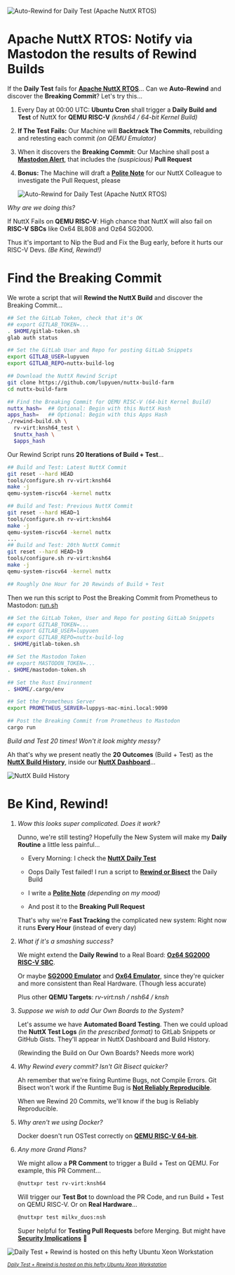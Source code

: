 ![Auto-Rewind for Daily Test (Apache NuttX RTOS)](https://lupyuen.org/images/rewind-title.jpg)

# Apache NuttX RTOS: Notify via Mastodon the results of Rewind Builds

If the __Daily Test__ fails for [__Apache NuttX RTOS__](https://nuttx.apache.org/docs/latest/index.html)... Can we __Auto-Rewind__ and discover the __Breaking Commit__? Let's try this...

1.  Every Day at 00:00 UTC: __Ubuntu Cron__ shall trigger a __Daily Build and Test__ of NuttX for __QEMU RISC-V__ _(knsh64 / 64-bit Kernel Build)_

1.  __If The Test Fails:__ Our Machine will __Backtrack The Commits__, rebuilding and retesting each commit _(on QEMU Emulator)_

1.  When it discovers the __Breaking Commit__: Our Machine shall post a [__Mastodon Alert__](https://nuttx-feed.org/@nuttx_build/113922504467871604), that includes the _(suspicious)_ __Pull Request__

1.  __Bonus:__ The Machine will draft a [__Polite Note__](https://gitlab.com/lupyuen/nuttx-build-log/-/snippets/4801057) for our NuttX Colleague to investigate the Pull Request, please

    ![Auto-Rewind for Daily Test (Apache NuttX RTOS)](https://lupyuen.org/images/rewind-mastodon3.png)

_Why are we doing this?_

If NuttX Fails on __QEMU RISC-V__: High chance that NuttX will also fail on __RISC-V SBCs__ like Ox64 BL808 and Oz64 SG2000.

Thus it's important to Nip the Bud and Fix the Bug early, before it hurts our RISC-V Devs. _(Be Kind, Rewind!)_

# Find the Breaking Commit

We wrote a script that will __Rewind the NuttX Build__ and discover the Breaking Commit...

```bash
## Set the GitLab Token, check that it's OK
## export GITLAB_TOKEN=...
. $HOME/gitlab-token.sh
glab auth status

## Set the GitLab User and Repo for posting GitLab Snippets
export GITLAB_USER=lupyuen
export GITLAB_REPO=nuttx-build-log

## Download the NuttX Rewind Script
git clone https://github.com/lupyuen/nuttx-build-farm
cd nuttx-build-farm

## Find the Breaking Commit for QEMU RISC-V (64-bit Kernel Build)
nuttx_hash=  ## Optional: Begin with this NuttX Hash
apps_hash=   ## Optional: Begin with this Apps Hash
./rewind-build.sh \
  rv-virt:knsh64_test \
  $nuttx_hash \
  $apps_hash
```

Our Rewind Script runs __20 Iterations of Build + Test__...

```bash
## Build and Test: Latest NuttX Commit
git reset --hard HEAD
tools/configure.sh rv-virt:knsh64
make -j
qemu-system-riscv64 -kernel nuttx

## Build and Test: Previous NuttX Commit
git reset --hard HEAD~1
tools/configure.sh rv-virt:knsh64
make -j
qemu-system-riscv64 -kernel nuttx
...
## Build and Test: 20th NuttX Commit
git reset --hard HEAD~19
tools/configure.sh rv-virt:knsh64
make -j
qemu-system-riscv64 -kernel nuttx

## Roughly One Hour for 20 Rewinds of Build + Test
```

Then we run this script to Post the Breaking Commit from Prometheus to Mastodon: [run.sh](run.sh)

```bash
## Set the GitLab Token, User and Repo for posting GitLab Snippets
## export GITLAB_TOKEN=...
## export GITLAB_USER=lupyuen
## export GITLAB_REPO=nuttx-build-log
. $HOME/gitlab-token.sh

## Set the Mastodon Token
## export MASTODON_TOKEN=...
. $HOME/mastodon-token.sh

## Set the Rust Environment
. $HOME/.cargo/env

## Set the Prometheus Server
export PROMETHEUS_SERVER=luppys-mac-mini.local:9090

## Post the Breaking Commit from Prometheus to Mastodon
cargo run
```

_Build and Test 20 times! Won't it look mighty messy?_

Ah that's why we present neatly the __20 Outcomes__ (Build + Test) as the [__NuttX Build History__](https://nuttx-dashboard.org/d/fe2q876wubc3kc/nuttx-build-history?from=now-7d&to=now&timezone=browser&var-arch=$__all&var-subarch=$__all&var-board=rv-virt&var-config=knsh64_test6&var-group=$__all&var-Filters=), inside our [__NuttX Dashboard__](https://lupyuen.github.io/articles/ci4)...

![NuttX Build History](https://lupyuen.org/images/rewind-history.png)

# Be Kind, Rewind!

1.  _Wow this looks super complicated. Does it work?_

    Dunno, we're still testing? Hopefully the New System will make my __Daily Routine__ a little less painful...

    - Every Morning: I check the [__NuttX Daily Test__](https://github.com/lupyuen/nuttx-riscv64/releases/tag/qemu-riscv-knsh64-2025-01-12)

    - Oops Daily Test failed! I run a script to [__Rewind or Bisect__](https://github.com/lupyuen/nuttx-riscv64/blob/main/special-qemu-riscv-knsh64.sh#L45-L61) the Daily Build

    - I write a [__Polite Note__](https://github.com/apache/nuttx/pull/15444#issuecomment-2585595498) _(depending on my mood)_

    - And post it to the __Breaking Pull Request__

    That's why we're __Fast Tracking__ the complicated new system: Right now it runs __Every Hour__ (instead of every day)

1.  _What if it's a smashing success?_

    We might extend the __Daily Rewind__ to a Real Board: [__Oz64 SG2000 RISC-V SBC__](https://lupyuen.github.io/articles/sg2000a).

    Or maybe [__SG2000 Emulator__](https://lupyuen.github.io/articles/sg2000b) and [__Ox64 Emulator__](https://lupyuen.github.io/articles/tinyemu3), since they're quicker and more consistent than Real Hardware. (Though less accurate)

    Plus other __QEMU Targets__: _rv-virt:nsh / nsh64 / knsh_

1.  _Suppose we wish to add Our Own Boards to the System?_

    Let's assume we have __Automated Board Testing__. Then we could upload the __NuttX Test Logs__ _(in the prescribed format)_ to GitLab Snippets or GitHub Gists. They'll appear in NuttX Dashboard and Build History.

    (Rewinding the Build on Our Own Boards? Needs more work)

1.  _Why Rewind every commit? Isn't Git Bisect quicker?_

    Ah remember that we're fixing Runtime Bugs, not Compile Errors. Git Bisect won't work if the Runtime Bug is [__Not Reliably Reproducible__](https://lupyuen.github.io/articles/bisect#good-commit-goes-bad).

    When we Rewind 20 Commits, we'll know if the bug is Reliably Reproducible.

1.  _Why aren't we using Docker?_

    Docker doesn't run OSTest correctly on [__QEMU RISC-V 64-bit__](https://lupyuen.github.io/articles/rust6#appendix-nuttx-qemu-risc-v-fails-on-github-actions).

1.  _Any more Grand Plans?_

    We might allow a __PR Comment__ to trigger a Build + Test on QEMU. For example, this PR Comment...

    ```bash
    @nuttxpr test rv-virt:knsh64
    ```

    Will trigger our __Test Bot__ to download the PR Code, and run Build + Test on QEMU RISC-V. Or on __Real Hardware__...

    ```bash
    @nuttxpr test milkv_duos:nsh
    ```
    
    Super helpful for __Testing Pull Requests__ before Merging. But might have [__Security Implications__](https://github.com/apache/nuttx/issues/15731#issuecomment-2628647886) 🤔

![Daily Test + Rewind is hosted on this hefty Ubuntu Xeon Workstation](https://lupyuen.github.io/images/ci4-thinkstation.jpg)

<span style="font-size:80%">

[_Daily Test + Rewind is hosted on this hefty Ubuntu Xeon Workstation_](https://qoto.org/@lupyuen/113517788288458811)

</span>
